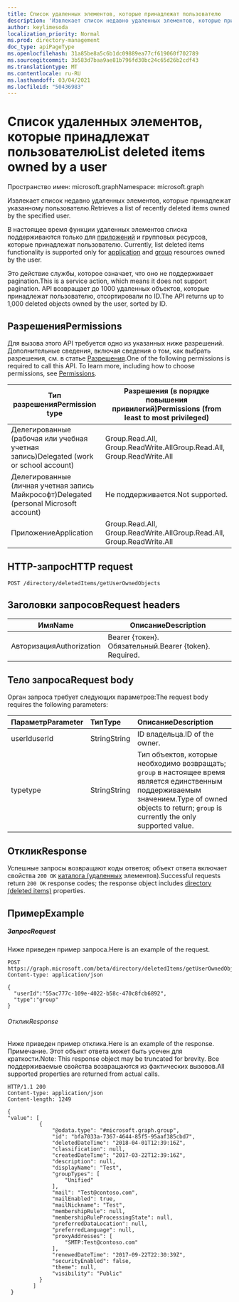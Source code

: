 ```yaml
---
title: Список удаленных элементов, которые принадлежат пользователю
description: 'Извлекает список недавно удаленных элементов, которые принадлежат указанному пользователю.  '
author: keylimesoda
localization_priority: Normal
ms.prod: directory-management
doc_type: apiPageType
ms.openlocfilehash: 31a85be8a5c6b1dc09889ea77cf619060f702789
ms.sourcegitcommit: 3b583d7baa9ae81b796fd30bc24c65d26b2cdf43
ms.translationtype: MT
ms.contentlocale: ru-RU
ms.lasthandoff: 03/04/2021
ms.locfileid: "50436983"
---
```

# <a name="list-deleted-items-owned-by-a-user"></a><span data-ttu-id="57f46-103">Список удаленных элементов, которые принадлежат пользователю</span><span class="sxs-lookup"><span data-stu-id="57f46-103">List deleted items owned by a user</span></span>

<span data-ttu-id="57f46-104">Пространство имен: microsoft.graph</span><span class="sxs-lookup"><span data-stu-id="57f46-104">Namespace: microsoft.graph</span></span>

<span data-ttu-id="57f46-105">Извлекает список недавно удаленных элементов, которые принадлежат указанному пользователю.</span><span class="sxs-lookup"><span data-stu-id="57f46-105">Retrieves a list of recently deleted items owned by the specified user.</span></span>  

<span data-ttu-id="57f46-106">В настоящее время функции удаленных элементов списка поддерживаются только для [приложений](../resources/application.md) и групповых ресурсов, которые принадлежат пользователю. [](../resources/group.md)</span><span class="sxs-lookup"><span data-stu-id="57f46-106">Currently, list deleted items functionality is supported only for [application](../resources/application.md) and [group](../resources/group.md) resources owned by the user.</span></span>

<span data-ttu-id="57f46-107">Это действие службы, которое означает, что оно не поддерживает pagination.</span><span class="sxs-lookup"><span data-stu-id="57f46-107">This is a service action, which means it does not support pagination.</span></span>  <span data-ttu-id="57f46-108">API возвращает до 1000 удаленных объектов, которые принадлежат пользователю, отсортировали по ID.</span><span class="sxs-lookup"><span data-stu-id="57f46-108">The API returns up to 1,000 deleted objects owned by the user, sorted by ID.</span></span>

## <a name="permissions"></a><span data-ttu-id="57f46-109">Разрешения</span><span class="sxs-lookup"><span data-stu-id="57f46-109">Permissions</span></span>

<span data-ttu-id="57f46-p102">Для вызова этого API требуется одно из указанных ниже разрешений. Дополнительные сведения, включая сведения о том, как выбрать разрешения, см. в статье [Разрешения](/graph/permissions-reference).</span><span class="sxs-lookup"><span data-stu-id="57f46-p102">One of the following permissions is required to call this API. To learn more, including how to choose permissions, see [Permissions](/graph/permissions-reference).</span></span>

| <span data-ttu-id="57f46-112">Тип разрешения</span><span class="sxs-lookup"><span data-stu-id="57f46-112">Permission type</span></span> | <span data-ttu-id="57f46-113">Разрешения (в порядке повышения привилегий)</span><span class="sxs-lookup"><span data-stu-id="57f46-113">Permissions (from least to most privileged)</span></span> |
| --- | --- |
| <span data-ttu-id="57f46-114">Делегированные (рабочая или учебная учетная запись)</span><span class="sxs-lookup"><span data-stu-id="57f46-114">Delegated (work or school account)</span></span> | <span data-ttu-id="57f46-115">Group.Read.All, Group.ReadWrite.All</span><span class="sxs-lookup"><span data-stu-id="57f46-115">Group.Read.All, Group.ReadWrite.All</span></span> |
| <span data-ttu-id="57f46-116">Делегированные (личная учетная запись Майкрософт)</span><span class="sxs-lookup"><span data-stu-id="57f46-116">Delegated (personal Microsoft account)</span></span> |  <span data-ttu-id="57f46-117">Не поддерживается.</span><span class="sxs-lookup"><span data-stu-id="57f46-117">Not supported.</span></span> |
| <span data-ttu-id="57f46-118">Приложение</span><span class="sxs-lookup"><span data-stu-id="57f46-118">Application</span></span> | <span data-ttu-id="57f46-119">Group.Read.All, Group.ReadWrite.All</span><span class="sxs-lookup"><span data-stu-id="57f46-119">Group.Read.All, Group.ReadWrite.All</span></span>  |

## <a name="http-request"></a><span data-ttu-id="57f46-120">HTTP-запрос</span><span class="sxs-lookup"><span data-stu-id="57f46-120">HTTP request</span></span>

``` http
POST /directory/deletedItems/getUserOwnedObjects
```

## <a name="request-headers"></a><span data-ttu-id="57f46-121">Заголовки запросов</span><span class="sxs-lookup"><span data-stu-id="57f46-121">Request headers</span></span>

| <span data-ttu-id="57f46-122">Имя</span><span class="sxs-lookup"><span data-stu-id="57f46-122">Name</span></span>          | <span data-ttu-id="57f46-123">Описание</span><span class="sxs-lookup"><span data-stu-id="57f46-123">Description</span></span>               |
| ------------- | ------------------------- |
| <span data-ttu-id="57f46-124">Авторизация</span><span class="sxs-lookup"><span data-stu-id="57f46-124">Authorization</span></span> | <span data-ttu-id="57f46-p103">Bearer {токен}. Обязательный.</span><span class="sxs-lookup"><span data-stu-id="57f46-p103">Bearer {token}. Required.</span></span> |

## <a name="request-body"></a><span data-ttu-id="57f46-127">Тело запроса</span><span class="sxs-lookup"><span data-stu-id="57f46-127">Request body</span></span>

<span data-ttu-id="57f46-128">Орган запроса требует следующих параметров:</span><span class="sxs-lookup"><span data-stu-id="57f46-128">The request body requires the following parameters:</span></span>

| <span data-ttu-id="57f46-129">Параметр</span><span class="sxs-lookup"><span data-stu-id="57f46-129">Parameter</span></span>    | <span data-ttu-id="57f46-130">Тип</span><span class="sxs-lookup"><span data-stu-id="57f46-130">Type</span></span> |<span data-ttu-id="57f46-131">Описание</span><span class="sxs-lookup"><span data-stu-id="57f46-131">Description</span></span>|
|:---------------|:--------|:----------|
|<span data-ttu-id="57f46-132">userId</span><span class="sxs-lookup"><span data-stu-id="57f46-132">userId</span></span>|<span data-ttu-id="57f46-133">String</span><span class="sxs-lookup"><span data-stu-id="57f46-133">String</span></span>|<span data-ttu-id="57f46-134">ID владельца.</span><span class="sxs-lookup"><span data-stu-id="57f46-134">ID of the owner.</span></span>|
|<span data-ttu-id="57f46-135">type</span><span class="sxs-lookup"><span data-stu-id="57f46-135">type</span></span>|<span data-ttu-id="57f46-136">String</span><span class="sxs-lookup"><span data-stu-id="57f46-136">String</span></span>|<span data-ttu-id="57f46-137">Тип объектов, которые необходимо возвращать; `group` в настоящее время является единственным поддерживаемым значением.</span><span class="sxs-lookup"><span data-stu-id="57f46-137">Type of owned objects to return; `group` is currently the only supported value.</span></span>|


## <a name="response"></a><span data-ttu-id="57f46-138">Отклик</span><span class="sxs-lookup"><span data-stu-id="57f46-138">Response</span></span>

<span data-ttu-id="57f46-139">Успешные запросы возвращают коды ответов; объект ответа включает свойства `200 OK` [каталога (удаленных](../resources/directory.md) элементов).</span><span class="sxs-lookup"><span data-stu-id="57f46-139">Successful requests return `200 OK` response codes; the response object includes [directory (deleted items)](../resources/directory.md) properties.</span></span>

## <a name="example"></a><span data-ttu-id="57f46-140">Пример</span><span class="sxs-lookup"><span data-stu-id="57f46-140">Example</span></span>

##### <a name="request"></a><span data-ttu-id="57f46-141">Запрос</span><span class="sxs-lookup"><span data-stu-id="57f46-141">Request</span></span>

<span data-ttu-id="57f46-142">Ниже приведен пример запроса.</span><span class="sxs-lookup"><span data-stu-id="57f46-142">Here is an example of the request.</span></span>

``` http
POST https://graph.microsoft.com/beta/directory/deletedItems/getUserOwnedObjects
Content-type: application/json

{
  "userId":"55ac777c-109e-4022-b58c-470c8fcb6892",
  "type":"group"
}
```

###### <a name="response"></a><span data-ttu-id="57f46-143">Отклик</span><span class="sxs-lookup"><span data-stu-id="57f46-143">Response</span></span>

<span data-ttu-id="57f46-144">Ниже приведен пример отклика.</span><span class="sxs-lookup"><span data-stu-id="57f46-144">Here is an example of the response.</span></span> <span data-ttu-id="57f46-145">Примечание. Этот объект ответа может быть усечен для краткости.</span><span class="sxs-lookup"><span data-stu-id="57f46-145">Note: This response object may be truncated for brevity.</span></span> <span data-ttu-id="57f46-146">Все поддерживаемые свойства возвращаются из фактических вызовов.</span><span class="sxs-lookup"><span data-stu-id="57f46-146">All supported properties are returned from actual calls.</span></span>

``` http
HTTP/1.1 200
Content-type: application/json
Content-length: 1249

{
"value": [
          {
              "@odata.type": "#microsoft.graph.group",
              "id": "bfa7033a-7367-4644-85f5-95aaf385cbd7",
              "deletedDateTime": "2018-04-01T12:39:16Z",
              "classification": null,
              "createdDateTime": "2017-03-22T12:39:16Z",
              "description": null,
              "displayName": "Test",
              "groupTypes": [
                  "Unified"
              ],
              "mail": "Test@contoso.com",
              "mailEnabled": true,
              "mailNickname": "Test",
              "membershipRule": null,
              "membershipRuleProcessingState": null,
              "preferredDataLocation": null,
              "preferredLanguage": null,
              "proxyAddresses": [
                  "SMTP:Test@contoso.com"
              ],
              "renewedDateTime": "2017-09-22T22:30:39Z",
              "securityEnabled": false,
              "theme": null,
              "visibility": "Public"
          } 
        ]
 }
```
